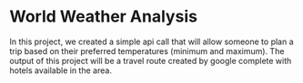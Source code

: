 # World Weather Analysis
In this project, we created a simple api call that will allow someone to plan a trip based on their preferred temperatures (minimum and maximum). The output of this project will be a travel route created by google complete with hotels available in the area. 
